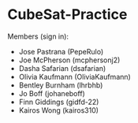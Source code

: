 # CubeSat-Practice

Members (sign in):
- Jose Pastrana (PepeRulo)
- Joe McPherson (mcphersonj2)
- Dasha Safarian (dsafarian)
- Olivia Kaufmann (OliviaKaufmann)
- Bentley Burnham (lhrbhb)
- Jo Boff (johaneboff)
- Finn Giddings (gidfd-22)
- Kairos Wong (kairos310)
